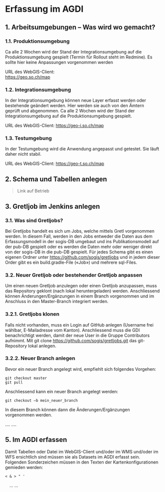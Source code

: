 # Erfassung im AGDI

## 1.	Arbeitsumgebungen – Was wird wo gemacht?

### 1.1.	Produktionsumgebung

Ca alle 2 Wochen wird der Stand der Integrationsumgebung auf die Produktionsumgebung gespielt (Termin für Rollout steht im Redmine). Es sollte hier keine Anpassungen vorgenommen werden

URL des WebGIS-Client:	
https://geo.so.ch/map 

### 1.2.	Integrationsumgebung

In der Integrationsumgebung können neue Layer erfasst werden oder bestehende geändert werden. Hier werden sie auch von den Ämtern geprüft und abgenommen. Ca alle 2 Wochen wird der Stand der Integrationsumgebung auf die Produktionsumgebung gespielt.

URL des WebGIS-Client:	https://geo-i.so.ch/map 

### 1.3.	Testumgebung

In der Testumgebung wird die Anwendung angepasst und getestet. Sie läuft daher nicht stabil.

URL des WebGIS-Client:	https://geo-t.so.ch/map 

## 2.	Schema und Tabellen anlegen
> Link auf Betrieb

## 3.	Gretljob im Jenkins anlegen

### 3.1.	Was sind Gretljobs?

Bei Gretljobs handelt es sich um Jobs, welche mittels Gretl vorgenommen werden. In diesem Fall, werden in den Jobs entweder die Daten aus dem Erfassungsmodell in der sogis-DB umgebaut und ins Publikationsmodell auf der pub-DB gespielt oder es werden die Daten mehr oder weniger direkt von der sogis-DB in die pub-DB gespielt.
Für jedes Schema gibt es einen eigenen Ordner unter https://github.com/sogis/gretljobs und in jedem dieser Order gibt es ein build.gradle-File («Job») und mehrere sql-Files.

### 3.2.	Neuer Gretljob oder bestehender Gretljob anpassen

Um einen neuen Gretljob anzulegen oder einen Gretljob anzupassen, muss das Repository geklont (nach lokal heruntergeladen) werden. Anschliessend können Änderungen/Ergänzungen in einem Branch vorgenommen und im Anschluss in den Master-Branch integriert werden.

### 3.2.1.	Gretljobs klonen

Falls nicht vorhanden, muss ein Login auf GitHub anlegen (Username frei wählbar, E-Mailadresse vom Kanton). Anschliessend muss die GDI benachrichtigt werden, damit der neue User in die Gruppe Contributors aufnimmt.
Mit git clone https://github.com/sogis/gretljobs.git das git-Repository lokal anlegen.

### 3.2.2.	Neuer Branch anlegen

Bevor ein neuer Branch angelegt wird, empfiehlt sich folgendes Vorgehen:
```
git checkout master
git pull
```
Anschliessend kann ein neuer Branch angelegt werden:
```
git checkout –b mein_neuer_branch
```
In diesem Branch können dann die Änderungen/Ergänzungen vorgenommen werden.

....
....

## 5.	Im AGDI erfassen

Damit Tabellen oder Datei im WebGIS-Client und/oder im WMS und/oder im WFS ersichtlich sind müssen sie als Datasets im AGDI erfasst sein.
Folgenden Sonderzeichen müssen in den Texten der Kartenkonfigurationen gemieden werden:
```
< & > " '
```
 ...
 ...

